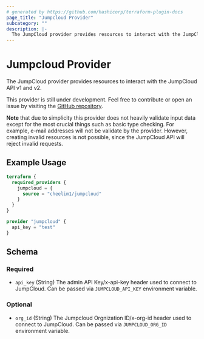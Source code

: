 ```yaml
---
# generated by https://github.com/hashicorp/terraform-plugin-docs
page_title: "Jumpcloud Provider"
subcategory: ""
description: |-
  The JumpCloud provider provides resources to interact with the JumpCloud API v1 and v2.
---
```


# Jumpcloud Provider

The JumpCloud provider provides resources to interact with the JumpCloud API v1 and v2.

This provider is still under development. Feel free to contribute or open an issue by visiting the [GitHub repository](https://github.com/cheelim1/terraform-provider-jumpcloud).

**Note** that due to simplicity this provider does not heavily validate input data except for the most crucial things such as basic type checking. For example, e-mail addresses will not be validate by the provider. However, creating invalid resources is not possible, since the JumpCloud API will reject invalid requests.

## Example Usage

```terraform
terraform {
  required_providers {
    jumpcloud = {
      source = "cheelim1/jumpcloud"
    }
  }
}

provider "jumpcloud" {
  api_key = "test"
}
```

<!-- schema generated by tfplugindocs -->
## Schema

### Required

- `api_key` (String) The admin API Key/x-api-key header used to connect to JumpCloud. Can be passed via `JUMPCLOUD_API_KEY` environment variable.

### Optional

- `org_id` (String) The Jumpcloud Orgnization ID/x-org-id header used to connect to JumpCloud. Can be passed via `JUMPCLOUD_ORG_ID` environment variable.
